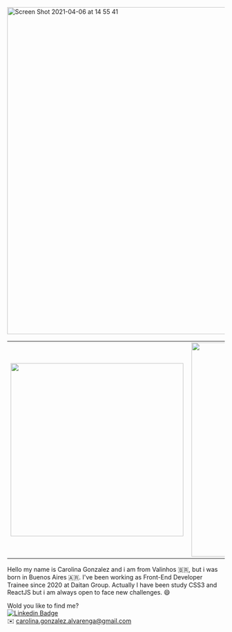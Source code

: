 <img width="756" alt="Screen Shot 2021-04-06 at 14 55 41" src="https://user-images.githubusercontent.com/40405334/113756770-2c9d0880-96e8-11eb-8e38-51dd902288ab.png">


<center>
<table>
    <tr>
        <td><img width="400px" align="left" src="https://github-readme-stats.vercel.app/api/top-langs/?username=GonzalezCarol&hide=html&layout=compact&theme=nightowl" /></td>
        <td><img width="495px" align="left" src="https://github-readme-stats.vercel.app/api?username=GonzalezCarol&theme=nightowl&hide=stars,issues,contribs"/></td>
    </tr>   
</table>
</center>  

Hello my name is Carolina Gonzalez and i am from Valinhos 🇧🇷, but i was born in Buenos Aires 🇦🇷.  I've been working as Front-End Developer Trainee since 2020 at Daitan Group. Actually I have been study CSS3 and ReactJS but i am always open to face new challenges. 😄

Wold you like to find me? <br>
[![Linkedin Badge](https://img.shields.io/badge/-LinkedIn-blue?style=flat-square&logo=Linkedin&logoColor=white&link=https://www.linkedin.com/in/gonzalez-carolina/)](https://www.linkedin.com/in/gonzalez-carolina/) <br>
✉️ carolina.gonzalez.alvarenga@gmail.com
